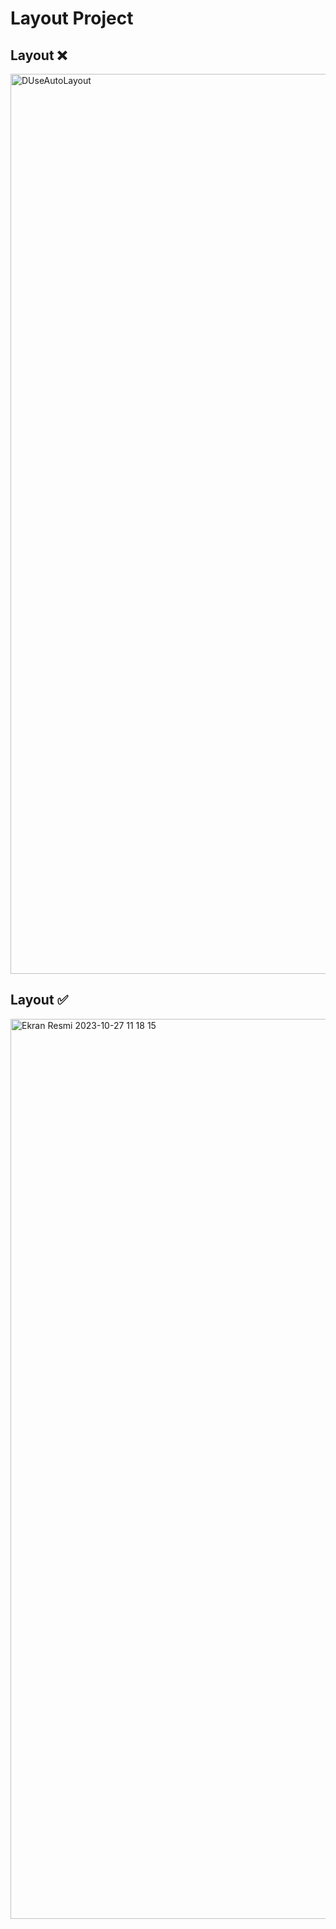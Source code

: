 # Layout Project

## Layout ❌
<img width="1440" alt="DUseAutoLayout" src="https://github.com/ahmettunahanbekdas/100DaysOfSwift/assets/97003033/bebcc154-4283-4cf4-bbac-8e6ab4bad67b">


## Layout ✅
<img width="1440" alt="Ekran Resmi 2023-10-27 11 18 15" src="https://github.com/ahmettunahanbekdas/100DaysOfSwift/assets/97003033/923db19f-2ae7-44b4-a8c8-fecb27b714b5">



